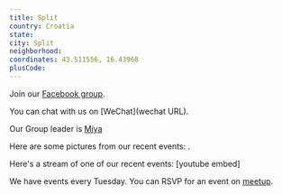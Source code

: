 ```yaml
---
title: Split
country: Croatia
state: 
city: Split
neighborhood: 
coordinates: 43.511556, 16.43968
plusCode:
---
```

Join our [Facebook group](https://www.facebook.com/groups/free.code.camp.split).

You can chat with us on [WeChat](wechat URL).

Our Group leader is [Miya](freecodecamp.org/miya)

Here are some pictures from our recent events:
![]().

Here's a stream of one of our recent events:
[youtube embed]

We have events every Tuesday. You can RSVP for an event on [meetup](meetupurl).
